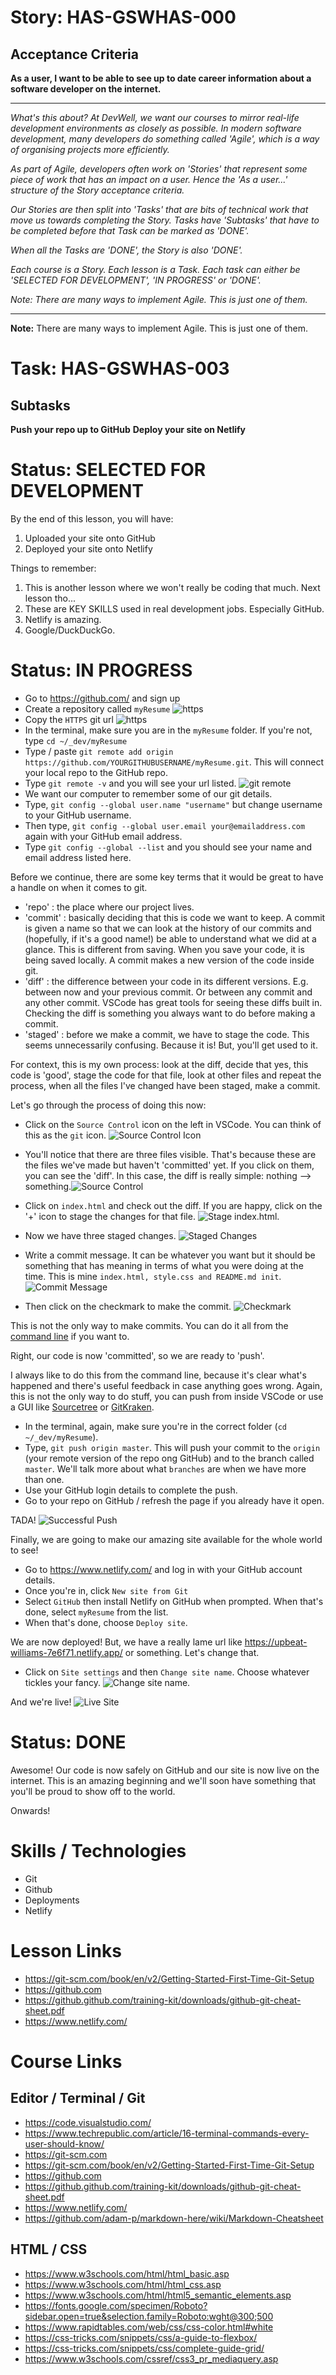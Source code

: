 # Story: HAS-GSWHAS-000

## Acceptance Criteria

**As a user, I want to be able to see up to date career information about a software developer on the internet.**

---

_What's this about? At DevWell, we want our courses to mirror real-life development environments as closely as possible. In modern software development, many developers do something called 'Agile', which is a way of organising projects more efficiently._

_As part of Agile, developers often work on 'Stories' that represent some piece of work that has an impact on a user. Hence the 'As a user...' structure of the Story acceptance criteria._

_Our Stories are then split into 'Tasks' that are bits of technical work that move us towards completing the Story. Tasks have 'Subtasks' that have to be completed before that Task can be marked as 'DONE'._

_When all the Tasks are 'DONE', the Story is also 'DONE'._

_Each course is a Story. Each lesson is a Task. Each task can either be 'SELECTED FOR DEVELOPMENT', 'IN PROGRESS' or 'DONE'._

_Note: There are many ways to implement Agile. This is just one of them._

---

**Note:** There are many ways to implement Agile. This is just one of them.

# Task: HAS-GSWHAS-003

## Subtasks

**Push your repo up to GitHub**
**Deploy your site on Netlify**

# Status: SELECTED FOR DEVELOPMENT

By the end of this lesson, you will have:

1. Uploaded your site onto GitHub
2. Deployed your site onto Netlify

Things to remember:

1. This is another lesson where we won't really be coding that much. Next lesson tho...
2. These are KEY SKILLS used in real development jobs. Especially GitHub.
3. Netlify is amazing.
4. Google/DuckDuckGo.

# Status: IN PROGRESS

- Go to https://github.com/ and sign up
- Create a repository called `myResume` ![https](./images/newRepo.png "Make a new repo")
- Copy the `HTTPS` git url ![https](./images/httpsGitUrl.png "HTTPS Git url")
- In the terminal, make sure you are in the `myResume` folder. If you're not, type `cd ~/_dev/myResume`
- Type / paste `git remote add origin https://github.com/YOURGITHUBUSERNAME/myResume.git`. This will connect your local repo to the GitHub repo.
- Type `git remote -v` and you will see your url listed. ![git remote](./images/gitRemote.png "git remote -v")
- We want our computer to remember some of our git details.
- Type, `git config --global user.name "username"` but change username to your GitHub username.
- Then type, `git config --global user.email your@emailaddress.com` again with your GitHub email address.
- Type `git config --global --list` and you should see your name and email address listed here.

Before we continue, there are some key terms that it would be great to have a handle on when it comes to git.

- 'repo' : the place where our project lives.
- 'commit' : basically deciding that this is code we want to keep. A commit is given a name so that we can look at the history of our commits and (hopefully, if it's a good name!) be able to understand what we did at a glance. This is different from saving. When you save your code, it is being saved locally. A commit makes a new version of the code inside git.
- 'diff' : the difference between your code in its different versions. E.g. between now and your previous commit. Or between any commit and any other commit. VSCode has great tools for seeing these diffs built in. Checking the diff is something you always want to do before making a commit.
- 'staged' : before we make a commit, we have to stage the code. This seems unnecessarily confusing. Because it is! But, you'll get used to it.

For context, this is my own process: look at the diff, decide that yes, this code is 'good', stage the code for that file, look at other files and repeat the process, when all the files I've changed have been staged, make a commit.

Let's go through the process of doing this now:

- Click on the `Source Control` icon on the left in VSCode. You can think of this as the `git` icon. ![Source Control Icon](./images/sourceControlIcon.png "Source Control Icon")
- You'll notice that there are three files visible. That's because these are the files we've made but haven't 'committed' yet. If you click on them, you can see the 'diff'. In this case, the diff is really simple: nothing --> something.![Source Control](./images/sourceControl.png "Source Control VSCode")

- Click on `index.html` and check out the diff. If you are happy, click on the '+' icon to stage the changes for that file. ![Stage index.html](./images/stageIndexDotHtml.png "Stage index.html").
- Now we have three staged changes. ![Staged Changes](./images/stagedChanges.png "Staged Changes")
- Write a commit message. It can be whatever you want but it should be something that has meaning in terms of what you were doing at the time. This is mine `index.html, style.css and README.md init`. ![Commit Message](./images/commitMessage.png "Commit Message")
- Then click on the checkmark to make the commit. ![Checkmark](./images/checkmark.png "Checkmark")

This is not the only way to make commits. You can do it all from the [command line](https://github.github.com/training-kit/downloads/github-git-cheat-sheet.pdf) if you want to.

Right, our code is now 'committed', so we are ready to 'push'.

I always like to do this from the command line, because it's clear what's happened and there's useful feedback in case anything goes wrong. Again, this is not the only way to do stuff, you can push from inside VSCode or use a GUI like [Sourcetree](https://www.sourcetreeapp.com/) or [GitKraken](https://www.gitkraken.com/).

- In the terminal, again, make sure you're in the correct folder (`cd ~/_dev/myResume`).
- Type, `git push origin master`. This will push your commit to the `origin` (your remote version of the repo ong GitHub) and to the branch called `master`. We'll talk more about what `branches` are when we have more than one.
- Use your GitHub login details to complete the push.
- Go to your repo on GitHub / refresh the page if you already have it open.

TADA!
![Successful Push](./images/pushed.png "Successful Push")

Finally, we are going to make our amazing site available for the whole world to see!

- Go to https://www.netlify.com/ and log in with your GitHub account details.
- Once you're in, click `New site from Git`
- Select `GitHub` then install Netlify on GitHub when prompted. When that's done, select `myResume` from the list.
- When that's done, choose `Deploy site`.

We are now deployed! But, we have a really lame url like https://upbeat-williams-7e6f71.netlify.app/ or something. Let's change that.

- Click on `Site settings` and then `Change site name`. Choose whatever tickles your fancy. ![Change site name](./images/siteName.png "Change site name").

And we're live! ![Live Site](./images/liveSite.png "Live site")

# Status: DONE

Awesome! Our code is now safely on GitHub and our site is now live on the internet. This is an amazing beginning and we'll soon have something that you'll be proud to show off to the world.

Onwards!

# Skills / Technologies

- Git
- Github
- Deployments
- Netlify

# Lesson Links

- https://git-scm.com/book/en/v2/Getting-Started-First-Time-Git-Setup
- https://github.com
- https://github.github.com/training-kit/downloads/github-git-cheat-sheet.pdf
- https://www.netlify.com/

# Course Links

## Editor / Terminal / Git

- https://code.visualstudio.com/
- https://www.techrepublic.com/article/16-terminal-commands-every-user-should-know/
- https://git-scm.com
- https://git-scm.com/book/en/v2/Getting-Started-First-Time-Git-Setup
- https://github.com
- https://github.github.com/training-kit/downloads/github-git-cheat-sheet.pdf
- https://www.netlify.com/
- https://github.com/adam-p/markdown-here/wiki/Markdown-Cheatsheet

## HTML / CSS

- https://www.w3schools.com/html/html_basic.asp
- https://www.w3schools.com/html/html_css.asp
- https://www.w3schools.com/html/html5_semantic_elements.asp
- https://fonts.google.com/specimen/Roboto?sidebar.open=true&selection.family=Roboto:wght@300;500
- https://www.rapidtables.com/web/css/css-color.html#white
- https://css-tricks.com/snippets/css/a-guide-to-flexbox/
- https://css-tricks.com/snippets/css/complete-guide-grid/
- https://www.w3schools.com/cssref/css3_pr_mediaquery.asp
